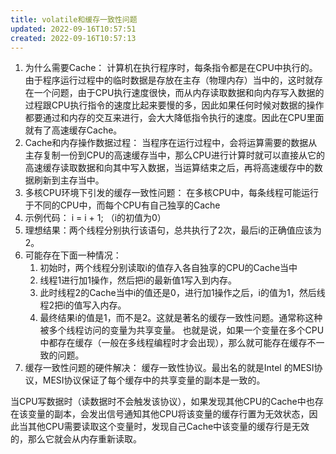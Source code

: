 ```yaml
---
title: volatile和缓存一致性问题
updated: 2022-09-16T10:57:51
created: 2022-09-16T10:57:13
---
```


1.  为什么需要Cache：
计算机在执行程序时，每条指令都是在CPU中执行的。由于程序运行过程中的临时数据是存放在主存（物理内存）当中的，这时就存在一个问题，由于CPU执行速度很快，而从内存读取数据和向内存写入数据的过程跟CPU执行指令的速度比起来要慢的多，因此如果任何时候对数据的操作都要通过和内存的交互来进行，会大大降低指令执行的速度。因此在CPU里面就有了高速缓存Cache。
1.  Cache和内存操作数据过程：
当程序在运行过程中，会将运算需要的数据从主存复制一份到CPU的高速缓存当中，那么CPU进行计算时就可以直接从它的高速缓存读取数据和向其中写入数据，当运算结束之后，再将高速缓存中的数据刷新到主存当中。
1.  多核CPU环境下引发的缓存一致性问题：
在多核CPU中，每条线程可能运行于不同的CPU中，而每个CPU有自己独享的Cache
1.  示例代码： i = i + 1; （i的初值为0）
2.  理想结果：两个线程分别执行该语句，总共执行了2次，最后i的正确值应该为2。
3.  可能存在下面一种情况：
    1.  初始时，两个线程分别读取i的值存入各自独享的CPU的Cache当中
    2.  线程1进行加1操作，然后把i的最新值1写入到内存。
    3.  此时线程2的Cache当中i的值还是0，进行加1操作之后，i的值为1，然后线程2把i的值写入内存。
    4.  最终结果i的值是1，而不是2。这就是著名的缓存一致性问题。通常称这种被多个线程访问的变量为共享变量。
也就是说，如果一个变量在多个CPU中都存在缓存（一般在多线程编程时才会出现），那么就可能存在缓存不一致的问题。
1.  缓存一致性问题的硬件解决：
缓存一致性协议。最出名的就是Intel 的MESI协议，MESI协议保证了每个缓存中的共享变量的副本是一致的。

当CPU写数据时（读数据时不会触发该协议），如果发现其他CPU的Cache中也存在该变量的副本，会发出信号通知其他CPU将该变量的缓存行置为无效状态，因此当其他CPU需要读取这个变量时，发现自己Cache中该变量的缓存行是无效的，那么它就会从内存重新读取。
